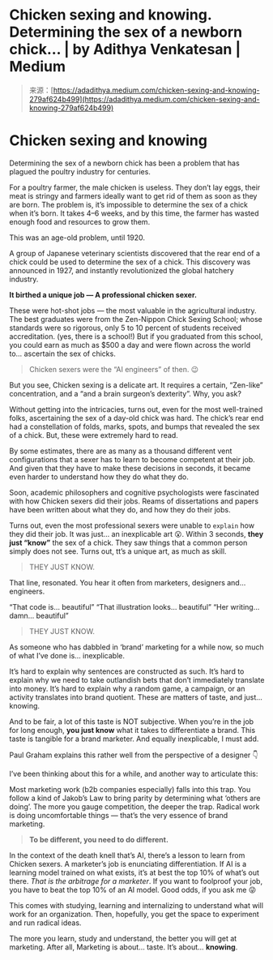 <!--yml
category: 未分类
date: 2024-05-29 12:30:10
-->

# Chicken sexing and knowing. Determining the sex of a newborn chick… | by Adithya Venkatesan | Medium

> 来源：[https://adadithya.medium.com/chicken-sexing-and-knowing-279af624b499](https://adadithya.medium.com/chicken-sexing-and-knowing-279af624b499)

# Chicken sexing and knowing

Determining the sex of a newborn chick has been a problem that has plagued the poultry industry for centuries.

For a poultry farmer, the male chicken is useless. They don’t lay eggs, their meat is stringy and farmers ideally want to get rid of them as soon as they are born. The problem is, it’s impossible to determine the sex of a chick when it’s born. It takes 4–6 weeks, and by this time, the farmer has wasted enough food and resources to grow them.

This was an age-old problem, until 1920.

A group of Japanese veterinary scientists discovered that the rear end of a chick could be used to determine the sex of a chick. This discovery was announced in 1927, and instantly revolutionized the global hatchery industry.

**It birthed a unique job — A professional chicken sexer.**

These were hot-shot jobs — the most valuable in the agricultural industry. The best graduates were from the Zen-Nippon Chick Sexing School; whose standards were so rigorous, only 5 to 10 percent of students received accreditation. (yes, there is a school!) But if you graduated from this school, you could earn as much as $500 a day and were flown across the world to… ascertain the sex of chicks.

> Chicken sexers were the “AI engineers” of then. 😉

But you see, Chicken sexing is a delicate art. It requires a certain, “Zen-like” concentration, and a “and a brain surgeon’s dexterity”. Why, you ask?

Without getting into the intricacies, turns out, even for the most well-trained folks, ascertaining the sex of a day-old chick was hard. The chick’s rear end had a constellation of folds, marks, spots, and bumps that revealed the sex of a chick. But, these were extremely hard to read.

By some estimates, there are as many as a thousand different vent configurations that a sexer has to learn to become competent at their job. And given that they have to make these decisions in seconds, it became even harder to understand how they do what they do.

Soon, academic philosophers and cognitive psychologists were fascinated with how Chicken sexers did their jobs. Reams of dissertations and papers have been written about what they do, and how they do their jobs.

Turns out, even the most professional sexers were unable to `explain` how they did their job. It was just… an inexplicable art 😮. Within 3 seconds, **they just “know”** the sex of a chick. They saw things that a common person simply does not see. Turns out, tt’s a unique art, as much as skill.

> THEY JUST KNOW.

That line, resonated.
You hear it often from marketers, designers and… engineers.

“That code is… beautiful”
“That illustration looks… beautiful”
“Her writing… damn… beautiful”

> THEY JUST KNOW.

As someone who has dabbled in ‘brand’ marketing for a while now, so much of what I’ve done is… inexplicable.

It’s hard to explain why sentences are constructed as such. It’s hard to explain why we need to take outlandish bets that don’t immediately translate into money. It’s hard to explain why a random game, a campaign, or an activity translates into brand quotient. These are matters of taste, and just… knowing.

And to be fair, a lot of this taste is NOT subjective. When you’re in the job for long enough, **you just know** what it takes to differentiate a brand. This taste is tangible for a brand marketer. And equally inexplicable, I must add.

Paul Graham explains this rather well from the perspective of a designer 👇

I’ve been thinking about this for a while, and another way to articulate this:

Most marketing work (b2b companies especially) falls into this trap. You follow a kind of Jakob’s Law to bring parity by determining what ‘others are doing’. The more you gauge competition, the deeper the trap. Radical work is doing uncomfortable things — that’s the very essence of brand marketing.

> **To be different, you need to do different.**

In the context of the death knell that’s AI, there’s a lesson to learn from Chicken sexers. A marketer’s job is enunciating differentiation. If AI is a learning model trained on what exists, it’s at best the top 10% of what’s out there. *That is the arbitrage for a marketer*. If you want to foolproof your job, you have to beat the top 10% of an AI model. Good odds, if you ask me 😜

This comes with studying, learning and internalizing to understand what will work for an organization. Then, hopefully, you get the space to experiment and run radical ideas.

The more you learn, study and understand, the better you will get at marketing. After all, Marketing is about… taste. It’s about… **knowing**.
